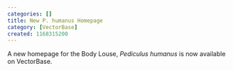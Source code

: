 ```yaml
---
categories: []
title: New P. humanus Homepage
category: [VectorBase]
created: 1168315200
---
```

A new homepage for the Body Louse, <i>Pediculus humanus</i> is now available on VectorBase.
